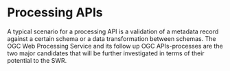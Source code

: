 # Processing APIs

A typical scenario for a processing API is a validation of a metadata record against a certain schema or a data transformation between schemas. The OGC Web Processing Service and its follow up OGC APIs-processes are the two major candidates that will be further investigated in terms of their potential to the SWR. 

